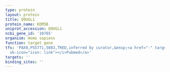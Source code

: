 ```yaml
---
type: protein
layout: protein
title: Q9UGL1
protein_name: KDM5B
uniprot_accession: Q9UGL1
ncbi_gene_id: '10765'
organism: Homo sapiens
function: target gene
tfs: 'PAX9,P55771,5083,TRED,inferred by curator,&ensp;<a href="-" target="_blank"><i
  uk-icon="icon: link"></i>Pubmed</a>'
targets: ''
binding_sites: ''
---
```

